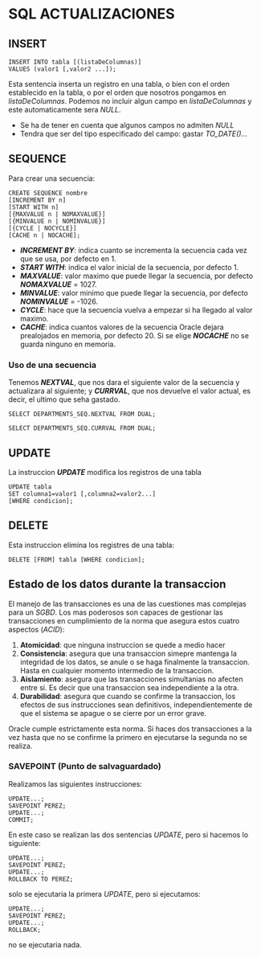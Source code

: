 # SQL ACTUALIZACIONES

## INSERT
    INSERT INTO tabla [(listaDeColumnas)]
    VALUES (valor1 [,valor2 ...]);

Esta sentencia inserta un registro en una tabla, o bien con el orden establecido en la tabla, o por el orden que nosotros pongamos en *listaDeColumnas*. Podemos no incluir algun campo en *listaDeColumnas* y este automaticamente sera *NULL*.

- Se ha de tener en cuenta que algunos campos no admiten *NULL*
- Tendra que ser del tipo especificado del campo: gastar *TO_DATE()...*

## SEQUENCE
Para crear una secuencia:

    CREATE SEQUENCE nombre
    [INCREMENT BY n]
    [START WITH n]
    [{MAXVALUE n | NOMAXVALUE}]
    [{MINVALUE n | NOMINVALUE}]
    [{CYCLE | NOCYCLE}]
    [CACHE n | NOCACHE];

- ***INCREMENT BY***: indica cuanto se incrementa la secuencia cada vez que se usa, por defecto en 1.
- ***START WITH***: indica el valor inicial de la secuencia, por defecto 1.
- ***MAXVALUE***: valor maximo que puede llegar la secuencia, por defecto ***NOMAXVALUE*** = 1027.
- ***MINVALUE***: valor minimo que puede llegar la secuencia, por defecto ***NOMINVALUE*** = -1026.
- ***CYCLE***: hace que la secuencia vuelva a empezar si ha llegado al valor maximo.
- ***CACHE***: indica cuantos valores de la secuencia Oracle dejara prealojados en memoria, por defecto 20. Si se elige ***NOCACHE*** no se guarda ninguno en memoria.

### Uso de una secuencia
Tenemos ***NEXTVAL***, que nos dara el siguiente valor de la secuencia y actualizara al siguiente; y ***CURRVAL***, que nos devuelve el valor actual, es decir, el ultimo que seha gastado. 

    SELECT DEPARTMENTS_SEQ.NEXTVAL FROM DUAL;

    SELECT DEPARTMENTS_SEQ.CURRVAL FROM DUAL;

## UPDATE
La instruccion ***UPDATE*** modifica los registros de una tabla

    UPDATE tabla
    SET columna1=valor1 [,columna2=valor2...]
    [WHERE condicion];

## DELETE
Esta instruccion elimina los registres de una tabla:

    DELETE [FROM] tabla [WHERE condicion]; 

## Estado de los datos durante la transaccion
El manejo de las transacciones es una de las cuestiones mas complejas para un *SGBD*. Los mas poderosos son capaces de gestionar las transacciones en cumplimiento de la norma que asegura estos cuatro aspectos (*ACID*):
1. **Atomicidad**: que ninguna instruccion se quede a medio hacer
2. **Consistencia**: asegura que una transaccion simepre mantenga la integridad de los datos, se anule o se haga finalmente la transaccion. Hasta en cualquier momento intermedio de la transaccion.
3. **Aislamiento**: asegura que las transacciones simultanias no afecten entre si. Es decir que una transaccion sea independiente a la otra.
4. **Durabilidad**: asegura que cuando se confirme la transaccion, los efectos de sus instrucciones sean definitivos, independientemente de que el sistema se apague o se cierre por un error grave.

Oracle cumple estrictamente esta norma. Si haces dos transacciones a la vez hasta que no se confirme la primero en ejecutarse la segunda no se realiza.

### SAVEPOINT (Punto de salvaguardado)
Realizamos las siguientes instrucciones:

    UPDATE...;
    SAVEPOINT PEREZ;
    UPDATE...;
    COMMIT;

En este caso se realizan las dos sentencias *UPDATE*, pero si hacemos lo siguiente:

    UPDATE...;
    SAVEPOINT PEREZ;
    UPDATE...;
    ROLLBACK TO PEREZ;

solo se ejecutaria la primera *UPDATE*, pero si ejecutamos:

    UPDATE...;
    SAVEPOINT PEREZ;
    UPDATE...;
    ROLLBACK;

no se ejecutaria nada.